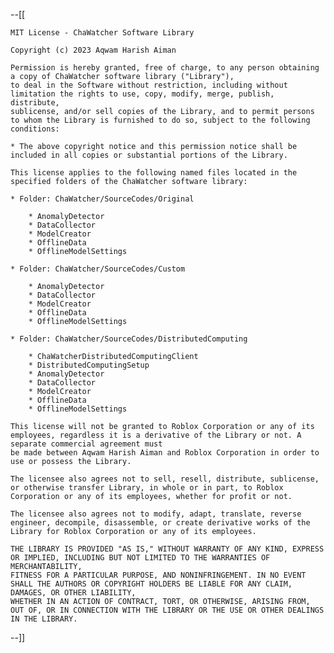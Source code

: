 --[[

	MIT License - ChaWatcher Software Library

	Copyright (c) 2023 Aqwam Harish Aiman

	Permission is hereby granted, free of charge, to any person obtaining a copy of ChaWatcher software library ("Library"), 
	to deal in the Software without restriction, including without limitation the rights to use, copy, modify, merge, publish, distribute, 
	sublicense, and/or sell copies of the Library, and to permit persons to whom the Library is furnished to do so, subject to the following conditions:

	* The above copyright notice and this permission notice shall be included in all copies or substantial portions of the Library.

	This license applies to the following named files located in the specified folders of the ChaWatcher software library:

	* Folder: ChaWatcher/SourceCodes/Original

  		* AnomalyDetector
  		* DataCollector
  		* ModelCreator
  		* OfflineData
  		* OfflineModelSettings

	* Folder: ChaWatcher/SourceCodes/Custom

  		* AnomalyDetector
  		* DataCollector
  		* ModelCreator
  		* OfflineData
  		* OfflineModelSettings
  		
  	* Folder: ChaWatcher/SourceCodes/DistributedComputing
		
		* ChaWatcherDistributedComputingClient
		* DistributedComputingSetup
  		* AnomalyDetector
  		* DataCollector
  		* ModelCreator
  		* OfflineData
  		* OfflineModelSettings
  	
  	This license will not be granted to Roblox Corporation or any of its employees, regardless it is a derivative of the Library or not. A separate commercial agreement must 
  	be made between Aqwam Harish Aiman and Roblox Corporation in order to use or possess the Library.
  	
  	The licensee also agrees not to sell, resell, distribute, sublicense, or otherwise transfer Library, in whole or in part, to Roblox Corporation or any of its employees, whether for profit or not.
  	
  	The licensee also agrees not to modify, adapt, translate, reverse engineer, decompile, disassemble, or create derivative works of the Library for Roblox Corporation or any of its employees.

	THE LIBRARY IS PROVIDED "AS IS," WITHOUT WARRANTY OF ANY KIND, EXPRESS OR IMPLIED, INCLUDING BUT NOT LIMITED TO THE WARRANTIES OF MERCHANTABILITY, 
	FITNESS FOR A PARTICULAR PURPOSE, AND NONINFRINGEMENT. IN NO EVENT SHALL THE AUTHORS OR COPYRIGHT HOLDERS BE LIABLE FOR ANY CLAIM, DAMAGES, OR OTHER LIABILITY, 
	WHETHER IN AN ACTION OF CONTRACT, TORT, OR OTHERWISE, ARISING FROM, OUT OF, OR IN CONNECTION WITH THE LIBRARY OR THE USE OR OTHER DEALINGS IN THE LIBRARY.

--]]
